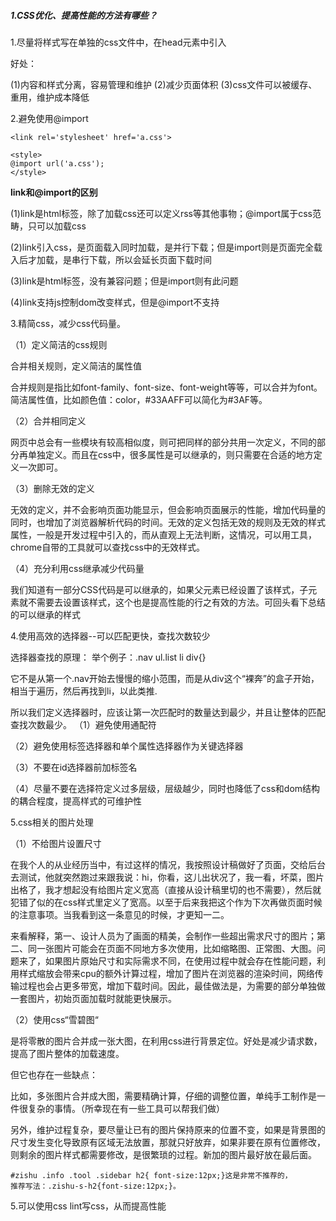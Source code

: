 ##### 1.CSS优化、提高性能的方法有哪些？
1.尽量将样式写在单独的css文件中，在head元素中引入<link>

好处：

(1)内容和样式分离，容易管理和维护
(2)减少页面体积
(3)css文件可以被缓存、重用，维护成本降低

2.避免使用@import

```
<link rel='stylesheet' href='a.css'>

<style>
@import url('a.css');
</style>
```

**link和@import的区别**

(1)link是html标签，除了加载css还可以定义rss等其他事物；@import属于css范畴，只可以加载css

(2)link引入css，是页面载入同时加载，是并行下载；但是import则是页面完全载入后才加载，是串行下载，所以会延长页面下载时间

(3)link是html标签，没有兼容问题；但是import则有此问题

(4)link支持js控制dom改变样式，但是@import不支持

3.精简css，减少css代码量。

（1）定义简洁的css规则

合并相关规则，定义简洁的属性值

合并规则是指比如font-family、font-size、font-weight等等，可以合并为font。 简洁属性值，比如颜色值：color，#33AAFF可以简化为#3AF等。

（2）合并相同定义

网页中总会有一些模块有较高相似度，则可把同样的部分共用一次定义，不同的部分再单独定义。而且在css中，很多属性是可以继承的，则只需要在合适的地方定义一次即可。

（3）删除无效的定义

无效的定义，并不会影响页面功能显示，但会影响页面展示的性能，增加代码量的同时，也增加了浏览器解析代码的时间。无效的定义包括无效的规则及无效的样式属性，一般是开发过程中引入的，而从直观上无法判断，这情况，可以用工具，chrome自带的工具就可以查找css中的无效样式。

（4）充分利用css继承减少代码量

我们知道有一部分CSS代码是可以继承的，如果父元素已经设置了该样式，子元素就不需要去设置该样式，这个也是提高性能的行之有效的方法。可回头看下总结的可以继承的样式

4.使用高效的选择器--可以匹配更快，查找次数较少

选择器查找的原理：
举个例子：.nav ul.list li div{}

它不是从第一个.nav开始去慢慢的缩小范围，而是从div这个“裸奔”的盒子开始，相当于遍历，然后再找到li，以此类推.

所以我们定义选择器时，应该让第一次匹配时的数量达到最少，并且让整体的匹配查找次数最少。
（1）避免使用通配符

（2）避免使用标签选择器和单个属性选择器作为关键选择器

（3）不要在id选择器前加标签名

（4）尽量不要在选择符定义过多层级，层级越少，同时也降低了css和dom结构的耦合程度，提高样式的可维护性

5.css相关的图片处理

（1）不给图片设置尺寸

在我个人的从业经历当中，有过这样的情况，我按照设计稿做好了页面，交给后台去测试，他就突然跑过来跟我说：hi，你看，这儿出状况了，我一看，坏菜，图片出格了，我才想起没有给图片定义宽高（直接从设计稿里切的也不需要），然后就犯错了似的在css样式里定义了宽高。以至于后来我把这个作为下次再做页面时候的注意事项。当我看到这一条意见的时候，才更知一二。

来看解释，第一、设计人员为了画面的精美，会制作一些超出需求尺寸的图片；第二、同一张图片可能会在页面不同地方多次使用，比如缩略图、正常图、大图。问题来了，如果图片原始尺寸和实际需求不同，在使用过程中就会存在性能问题，利用样式缩放会带来cpu的额外计算过程，增加了图片在浏览器的渲染时间，网络传输过程也会占更多带宽，增加下载时间。因此，最佳做法是，为需要的部分单独做一套图片，初始页面加载时就能更快展示。

（2）使用css“雪碧图“

是将零散的图片合并成一张大图，在利用css进行背景定位。好处是减少请求数，提高了图片整体的加载速度。

但它也存在一些缺点：

比如，多张图片合并成大图，需要精确计算，仔细的调整位置，单纯手工制作是一件很复杂的事情。（所幸现在有一些工具可以帮我们做）

另外，维护过程复杂，要尽量让已有的图片保持原来的位置不变，如果是背景图的尺寸发生变化导致原有区域无法放置，那就只好放弃，如果非要在原有位置修改，则剩余的图片样式都需要修改，是很繁琐的过程。新加的图片最好放在最后面。

```
#zishu .info .tool .sidebar h2{ font-size:12px;}这是非常不推荐的，
推荐写法：.zishu-s-h2{font-size:12px;}。
```

5.可以使用css lint写css，从而提高性能
